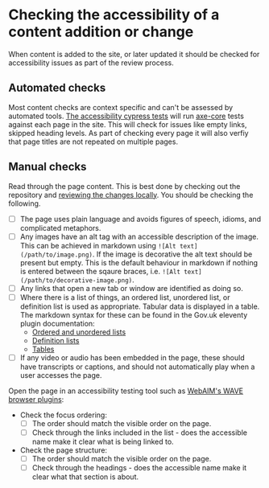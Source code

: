 # Checking the accessibility of a content addition or change

When content is added to the site, or later updated it should be checked for accessibility issues as part of the 
review process. 

## Automated checks

Most content checks are context specific and can't be assessed by automated tools. [The accessibility cypress tests](
../../cypress/e2e/a11y.spec.cy.js) will run [axe-core](https://github.com/dequelabs/axe-core) tests against each page
in the site. This will check for issues like empty links, skipped heading levels. As part of checking every page it will
also verfiy that page titles are not repeated on multiple pages.

## Manual checks

Read through the page content. This is best done by checking out the repository and [reviewing the changes locally](
../../README.md#preview-your-changes-locally). You should be checking the following.

- [ ] The page uses plain language and avoids figures of speech, idioms, and complicated metaphors.
- [ ] Any images have an alt tag with an accessible description of the image. This can be achieved in markdown using
  `![Alt text](/path/to/image.png)`. If the image is decorative the alt text should be present but empty. This is
  the default behaviour in markdown if nothing is entered between the sqaure braces, i.e. 
  `![Alt text](/path/to/decorative-image.png)`.
- [ ] Any links that open a new tab or window are identified as doing so.
- [ ] Where there is a list of things, an ordered list, unordered list, or definition list is used as appropriate. 
  Tabular data is displayed in a table. The markdown syntax for these can be found in the Gov.uk eleventy plugin
  documentation:
    - [Ordered and unordered lists](https://x-govuk.github.io/govuk-eleventy-plugin/markdown/#lists)
    - [Definition lists](https://x-govuk.github.io/govuk-eleventy-plugin/markdown-advanced/#definition-lists)
    - [Tables](https://x-govuk.github.io/govuk-eleventy-plugin/markdown-advanced/#tables)
- [ ] If any video or audio has been embedded in the page, these should have transcripts or captions, and should not 
  automatically play when a user accesses the page.

Open the page in an accessibility testing tool such as [WebAIM's WAVE browser plugins](https://wave.webaim.org/):

- Check the focus ordering:
    - [ ] The order should match the visible order on the page.
    - [ ] Check through the links included in the list - does the accessible name make it clear what is being linked to.
- Check the page structure:
    - [ ] The order should match the visible order on the page.
    - [ ] Check through the headings - does the accessible name make it clear what that section is about.
